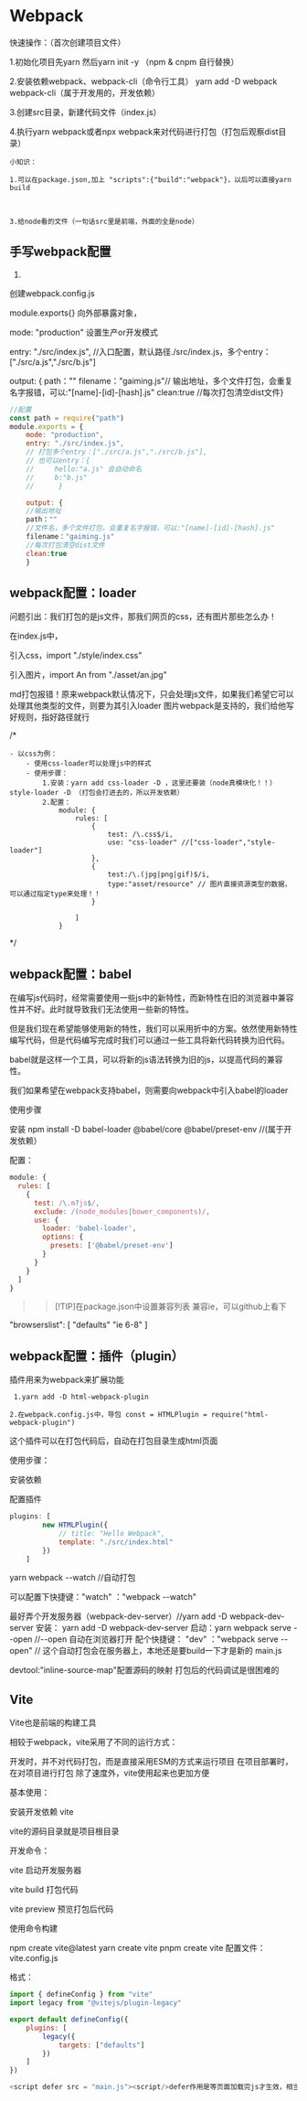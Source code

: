 
# Webpack

快速操作：（首次创建项目文件）

1.初始化项目先yarn 然后yarn init -y （npm & cnpm 自行替换）        

2.安装依赖webpack、webpack-cli（命令行工具）       yarn add -D webpack webpack-cli（属于开发用的，开发依赖）   

3.创建src目录，新建代码文件（index.js）     

4.执行yarn webpack或者npx webpack来对代码进行打包（打包后观察dist目录）




    小知识：

    1.可以在package.json,加上 "scripts":{"build":"webpack"}，以后可以直接yarn build



    3.给node看的文件（一句话src里是前端，外面的全是node）




## 手写webpack配置
1.

创建webpack.config.js   

module.exports{} 向外部暴露对象， 

mode: "production" 设置生产or开发模式

entry: "./src/index.js",  //入口配置，默认路径./src/index.js，多个entry：["./src/a.js","./src/b.js"]

output: { path："" filename："gaiming.js"// 输出地址，多个文件打包，会重复名字报错，可以:"[name]-[id]-[hash].js"   clean:true //每次打包清空dist文件}



```js
//配置
const path = require("path")
module.exports = {
    mode: "production", 
    entry: "./src/index.js", 
    // 打包多个entry：["./src/a.js","./src/b.js"],
    // 也可以entry：{
    //     hello:"a.js" 会自动命名
    //     b:"b.js"
    //      }

    output: { 
    //输出地址
    path：""
    //文件名，多个文件打包，会重复名字报错，可以:"[name]-[id]-[hash].js"
    filename："gaiming.js"
    //每次打包清空dist文件
    clean:true 
    }
```




## webpack配置：loader

问题引出：我们打包的是js文件，那我们网页的css，还有图片那些怎么办！

在index.js中，

引入css，import "./style/index.css"  

引入图片，import An from "./asset/an.jpg" 

md打包报错！原来webpack默认情况下，只会处理js文件，如果我们希望它可以处理其他类型的文件，则要为其引入loader
图片webpack是支持的，我们给他写好规则，指好路径就行


 /* 
    
    - 以css为例：
        - 使用css-loader可以处理js中的样式
        - 使用步骤：
            1.安装：yarn add css-loader -D ，这里还要装（node真模块化！！） style-loader -D （打包会打进去的，所以开发依赖）
            2.配置：
                module: {
                    rules: [
                        {
                            test: /\.css$/i,
                            use: "css-loader" //["css-loader","style-loader"]
                        },
                        {
                            test:/\.(jpg|png|gif)$/i,
                            type:"asset/resource" // 图片直接资源类型的数据，可以通过指定type来处理！！
                        }
                        
                    ]
                }


*/



## webpack配置：babel

在编写js代码时，经常需要使用一些js中的新特性，而新特性在旧的浏览器中兼容性并不好。此时就导致我们无法使用一些新的特性。

但是我们现在希望能够使用新的特性，我们可以采用折中的方案。依然使用新特性编写代码，但是代码编写完成时我们可以通过一些工具将新代码转换为旧代码。

babel就是这样一个工具，可以将新的js语法转换为旧的js，以提高代码的兼容性。

我们如果希望在webpack支持babel，则需要向webpack中引入babel的loader

使用步骤

安装 npm install -D babel-loader @babel/core @babel/preset-env  //(属于开发依赖）

配置：
```js
module: {
  rules: [
    {
      test: /\.m?js$/,
      exclude: /(node_modules|bower_components)/,
      use: {
        loader: 'babel-loader',
        options: {
          presets: ['@babel/preset-env']
        }
      }
    }
  ]
}
```

>>[!TIP]在package.json中设置兼容列表  兼容ie，可以github上看下

"browserslist": [
        "defaults"
        "ie 6-8"
 ]



## webpack配置：插件（plugin）

插件用来为webpack来扩展功能

     1.yarn add -D html-webpack-plugin

    2.在webpack.config.js中，导包 const = HTMLPlugin = require("html-webpack-plugin")
     

这个插件可以在打包代码后，自动在打包目录生成html页面

使用步骤：

安装依赖

配置插件
```js
plugins: [
        new HTMLPlugin({
            // title: "Hello Webpack",
            template: "./src/index.html"
        })
    ]
```
yarn webpack --watch //自动打包

可以配置下快捷键："watch" ："webpack --watch"   

最好弄个开发服务器（webpack-dev-server）//yarn add -D webpack-dev-server
安装：
yarn add -D webpack-dev-server
启动：yarn webpack serve --open  //--open 自动在浏览器打开       配个快捷键： "dev" ："webpack serve --open"
// 这个自动打包会在服务器上，本地还是要build一下才是新的 main.js

devtool:"inline-source-map"配置源码的映射 打包后的代码调试是很困难的






## Vite
Vite也是前端的构建工具

相较于webpack，vite采用了不同的运行方式：

开发时，并不对代码打包，而是直接采用ESM的方式来运行项目
在项目部署时，在对项目进行打包
除了速度外，vite使用起来也更加方便

基本使用：

安装开发依赖 vite

vite的源码目录就是项目根目录

开发命令：

vite 启动开发服务器

vite build 打包代码

vite preview 预览打包后代码

使用命令构建

npm create vite@latest
yarn create vite
pnpm create vite
配置文件：vite.config.js

格式：
```js
import { defineConfig } from "vite"
import legacy from "@vitejs/plugin-legacy"

export default defineConfig({
    plugins: [
        legacy({
            targets: ["defaults"]
        })
    ]
})
```

```js
<script defer src = "main.js"><script/>defer作用是等页面加载完js才生效，相当于onload
```